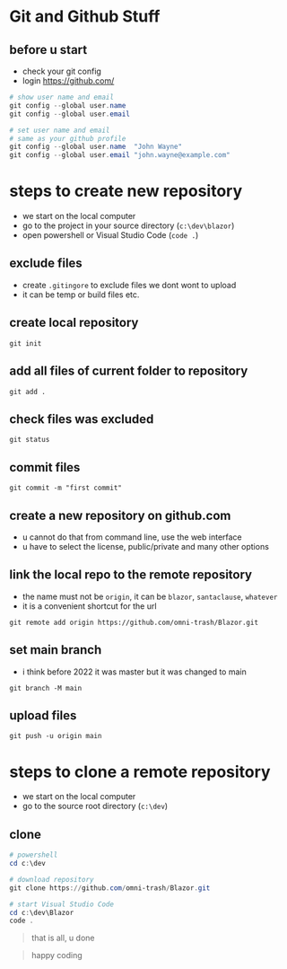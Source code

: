 # Git and Github Stuff

## before u start
- check your git config
- login https://github.com/

```powershell
# show user name and email
git config --global user.name
git config --global user.email

# set user name and email
# same as your github profile
git config --global user.name  "John Wayne"
git config --global user.email "john.wayne@example.com"
```

# steps to create new repository

- we start on the local computer
- go to the project in your source directory (``c:\dev\blazor``)
- open powershell or Visual Studio Code (``code .``)

## exclude files
- create ``.gitingore`` to exclude files we dont wont to upload
- it can be temp or build files etc.

## create local repository
``git init``

## add all files of current folder to repository
``git add .``

## check files was excluded
``git status``

## commit files
``git commit -m "first commit"``

## create a new repository on github.com
- u cannot do that from command line, use the web interface
- u have to select the license, public/private and many other options

## link the local repo to the remote repository

- the name must not be ``origin``, it can be ``blazor``, ``santaclause``, ``whatever``
- it is a convenient shortcut for the url

``git remote add origin https://github.com/omni-trash/Blazor.git``

## set main branch
- i think before 2022 it was master but it was changed to main

``git branch -M main``

## upload files
``git push -u origin main``

# steps to clone a remote repository

- we start on the local computer
- go to the source root directory (``c:\dev``)

## clone

```powershell
# powershell
cd c:\dev

# download repository
git clone https://github.com/omni-trash/Blazor.git

# start Visual Studio Code
cd c:\dev\Blazor
code .
```

> that is all, u done

> happy coding
